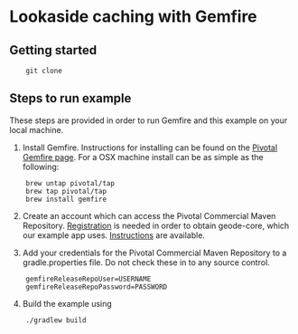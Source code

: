 # Lookaside caching with Gemfire #

## Getting started ##

```
    git clone
```

## Steps to run example ##

These steps are provided in order to run Gemfire and this example on your local machine.

1. Install Gemfire. Instructions for installing can be found on the [Pivotal Gemfire page](http://gemfire.docs.pivotal.io/gemfire/getting_started/installation/install_intro.html). For a OSX machine install can be as simple as the following:

```
    brew untap pivotal/tap
    brew tap pivotal/tap 
    brew install gemfire
```

2. Create an account which can access the Pivotal Commercial Maven Repository. [Registration](https://commercial-repo.pivotal.io/login/auth) is needed in order to obtain geode-core, which our example app uses. [Instructions](http://gemfire.docs.pivotal.io/gemfire/getting_started/installation/obtain_gemfire_maven.html) are available.

3. Add your credentials for the Pivotal Commercial Maven Repository to a gradle.properties file. Do not check these in to any source control.

```
    gemfireReleaseRepoUser=USERNAME
    gemfireReleaseRepoPassword=PASSWORD
```

4. Build the example using

```
    ./gradlew build
```